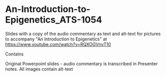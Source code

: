 # An-Introduction-to-Epigenetics_ATS-1054
Slides with a copy of the audio commentary as text and alt-text for pictures to accompany "An Introduction to Epigenetics" at https://www.youtube.com/watch?v=RQXOGVnvT10

Contains

Original Powerpoint slides - audio commentary is transcribed in Presenter notes. All images contain alt-text
